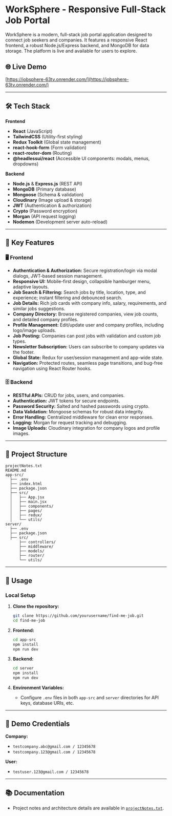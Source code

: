 # WorkSphere - Responsive Full-Stack Job Portal

WorkSphere is a modern, full-stack job portal application designed to connect job seekers and companies. It features a responsive React frontend, a robust Node.js/Express backend, and MongoDB for data storage. The platform is live and available for users to explore.

## 🌐 Live Demo

[https://jobsphere-63tv.onrender.com/](https://jobsphere-63tv.onrender.com/)

---

## 🛠 Tech Stack

**Frontend**
- **React** (JavaScript)
- **TailwindCSS** (Utility-first styling)
- **Redux Toolkit** (Global state management)
- **react-hook-form** (Form validation)
- **react-router-dom** (Routing)
- **@headlessui/react** (Accessible UI components: modals, menus, dropdowns)

**Backend**
- **Node.js** & **Express.js** (REST API)
- **MongoDB** (Primary database)
- **Mongoose** (Schema & validation)
- **Cloudinary** (Image upload & storage)
- **JWT** (Authentication & authorization)
- **Crypto** (Password encryption)
- **Morgan** (API request logging)
- **Nodemon** (Development server auto-reload)

---

## 🚀 Key Features

### 🖥️ Frontend
- **Authentication & Authorization:** Secure registration/login via modal dialogs, JWT-based session management.
- **Responsive UI:** Mobile-first design, collapsible hamburger menu, adaptive layouts.
- **Job Search & Filtering:** Search jobs by title, location, type, and experience; instant filtering and debounced search.
- **Job Details:** Rich job cards with company info, salary, requirements, and similar jobs suggestions.
- **Company Directory:** Browse registered companies, view job counts, and detailed company profiles.
- **Profile Management:** Edit/update user and company profiles, including logo/image uploads.
- **Job Posting:** Companies can post jobs with validation and custom job types.
- **Newsletter Subscription:** Users can subscribe to company updates via the footer.
- **Global State:** Redux for user/session management and app-wide state.
- **Navigation:** Protected routes, seamless page transitions, and bug-free navigation using React Router hooks.

### 🗄️ Backend
- **RESTful APIs:** CRUD for jobs, users, and companies.
- **Authentication:** JWT tokens for secure endpoints.
- **Password Security:** Salted and hashed passwords using crypto.
- **Data Validation:** Mongoose schemas for robust data integrity.
- **Error Handling:** Centralized middleware for clean error responses.
- **Logging:** Morgan for request tracking and debugging.
- **Image Uploads:** Cloudinary integration for company logos and profile images.

---

## 📄 Project Structure

```
projectNotes.txt
README.md
app-src/
  ├── .env
  ├── index.html
  ├── package.json
  ├── src/
  │   ├── App.jsx
  │   ├── main.jsx
  │   ├── components/
  │   ├── pages/
  │   ├── redux/
  │   └── utils/
server/
  ├── .env
  ├── package.json
  ├── src/
      ├── controllers/
      ├── middleware/
      ├── models/
      ├── router/
      └── utils/
```

---

## 📝 Usage

### Local Setup

1. **Clone the repository:**
   ```sh
   git clone https://github.com/yourusername/find-me-job.git
   cd find-me-job
   ```

2. **Frontend:**
   ```sh
   cd app-src
   npm install
   npm run dev
   ```

3. **Backend:**
   ```sh
   cd server
   npm install
   npm run dev
   ```

4. **Environment Variables:**
   - Configure `.env` files in both `app-src` and `server` directories for API keys, database URIs, etc.

---

## 👤 Demo Credentials

**Company:**
- `testcompany.abc@gmail.com / 12345678`
- `testcompany.123@gmail.com / 12345678`

**User:**
- `testuser.123@gmail.com / 12345678`

---

## 📚 Documentation

- Project notes and architecture details are available in [`projectNotes.txt`](projectNotes.txt).
